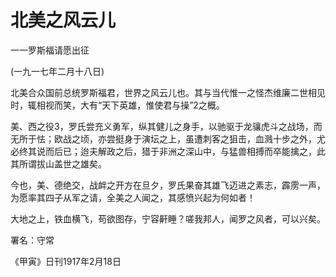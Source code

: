 # 北美之风云儿

 

一一罗斯福请愿出征

 

(一九一七年二月十八日)

 

北美合众国前总统罗斯福君，世界之风云儿也。其与当代惟一之怪杰维廉二世相见时，辄相视而笑，大有“天下英雄，惟使君与操”2之概。

美、西之役3，罗氏尝充义勇军，纵其健儿之身手，以驰驱于龙骧虎斗之战场，而无所于怯；欧战之顷，亦尝挺身于演坛之上，虽遭刺客之狙击，血溅十步之外，尤必终其说而后已；迨夫解政之后，猎于非洲之深山中，与猛兽相搏而卒能擒之，此其所谓拔山盖世之雄矣。

今也，美、德绝交，战衅之开方在旦夕，罗氏果奋其雄飞迈进之素志，霹雳一声，为愿率其四子从军之请，全美之人闻之，其感愤兴起为何如者！

大地之上，铁血横飞，苟欲图存，宁容鼾睡？嗟我邦人，闻罗之风者，可以兴矣。

 

署名：守常

《甲寅》日刊1917年2月18日

 

 

 

